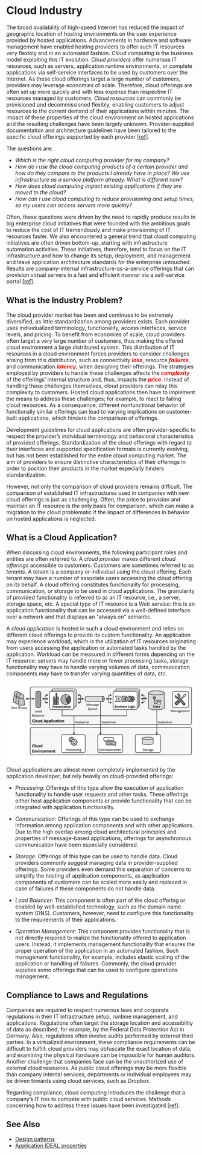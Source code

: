 # Cloud Industry

The broad availability of high-speed Internet has reduced the impact of geographic location of hosting environments on
the user experience provided by hosted applications. Advancements in hardware and software management have enabled
hosting providers to offer such IT resources very flexibly and in an automated fashion. _Cloud computing_ is the business
model exploiting this IT evolution. _Cloud providers_ offer numerous IT resources, such as servers, application runtime
environments, or complete applications via self-service interfaces to be used by customers over the Internet. As these
cloud offerings target a large number of customers, providers may leverage economies of scale. Therefore, cloud offerings
are often set up more quickly and with less expense than respective IT resources managed by customers. _Cloud resources_
can commonly be provisioned and decommissioned flexibly, enabling customers to adjust resources to the current demand
of their applications within minutes. The impact of these properties of the cloud environment on hosted applications and
the resulting challenges have been largely unknown. Provider-supplied documentation and architecture guidelines have been
tailored to the specific cloud offerings supported by each provider [[ref](https://d-nb.info/1079525432/34)].

The questions are:
* _Which is the right cloud computing provider for my company?_
* _How do I use the cloud computing products of a certain provider and how do they compare to the products I already have
  in place? We use infrastructure as a service platform already. What is different now?_
* _How does cloud computing impact existing applications if they are moved to the cloud?_
* _How can I use cloud computing to reduce provisioning and setup times, so my users can access servers more quickly?_

Often, these questions were driven by the need to rapidly produce results in big enterprise cloud initiatives that were
founded with the ambitious goals to reduce the cost of IT tremendously and make provisioning of IT resources faster.
We also encountered a general trend that cloud computing initiatives are often driven bottom-up, starting with
infrastructure automation activities. These initiatives, therefore, tend to focus on the IT infrastructure and how to
change its setup, deployment, and management and leave application architecture standards for the enterprise untouched.
Results are company-internal infrastructure-as-a-service offerings that can provision virtual servers in a fast and
efficient manner via a self-service portal [[ref](http://www.asecib.ase.ro/cc/carti/Cloud%20Computing%20Patterns%20[2014].pdf)].

## What is the Industry Problem?

The cloud provider market has been and continues to be extremely diversified, as little standardization among providers
exists. Each provider uses individualized terminology, functionality, access interfaces, service levels, and pricing.
To benefit from economies of scale, cloud providers often target a very large number of customers, thus making the
offered cloud environment a large distributed system. This distribution of IT resources in a cloud environment forces
providers to consider challenges arising from this distribution, such as connectivity <span style="color:red">***loss***</span>,
resource <span style="color:red">***failures***</span>, and communication <span style="color:red">***latency***</span>,
when designing their offerings. The strategies employed by providers to handle these challenges affects the
<span style="color:red">***complexity***</span> of the offerings’ internal structure and, thus, impacts the
<span style="color:red">***price***</span>. Instead of handling these challenges themselves, cloud providers can relay
this complexity to customers. Hosted cloud applications then have to implement the means to address these challenges;
for example, to react to failing cloud resources. As a consequence, different nonfunctional behavior of functionally
similar offerings can lead to varying implications on customer-built applications, which hinders the comparison of offerings.

Development guidelines for cloud applications are often provider-specific to respect the provider’s individual
terminology and behavioral characteristics of provided offerings. Standardization of the cloud offerings with regard to
their interfaces and supported specification formats is currently evolving, but has not been established for the entire
cloud computing market. The aim of providers to ensure distinctive characteristics of their offerings in order to
position their products in the market especially hinders standardization.

However, not only the comparison of cloud providers remains difficult. The comparison of established IT infrastructures
used in companies with new cloud offerings is just as challenging. Often, the price to provision and maintain an IT
resource is the only basis for comparison, which can make a migration to the cloud problematic if the impact of
differences in behavior on hosted applications is neglected.

## What is a Cloud Application?

When discussing cloud environments, the following participant roles and entities are often referred to. A _cloud provider_
makes different _cloud offerings_ accessible to customers. Customers are sometimes referred to as _tenants_. A tenant is a
company or individual using the cloud offering. Each tenant may have a number of associate users accessing the cloud
offering on its behalf. A cloud offering constitutes functionality for processing, communication, or storage to be used
in cloud applications. The granularity of provided functionality is referred to as an IT resource, i.e., a server,
storage space, etc. A special type of IT resource is a _Web service_: this is an application functionality that can be
accessed via a well-defined interface over a network and that displays an "always on" semantic.

A _cloud application_ is hosted in such a cloud environment and relies on different cloud offerings to provide its custom
functionality. An application may experience workload, which is the utilization of IT resources originating from users
accessing the application or automated tasks handled by the application. Workload can be measured in different forms
depending on the IT resource: servers may handle more or fewer processing tasks, storage functionality may have to
handle varying volumes of data, communication components may have to transfer varying quantities of data, etc.

![cloud application](docs/images/reference_cloud_application.png)

Cloud applications are almost never completely implemented by the application developer, but rely heavily on
cloud-provided offerings:

* _Processing_: Offerings of this type allow the execution of application functionality to handle user requests and
  other tasks. These offerings either host application components or provide functionality that can be integrated with
  application functionality.


* _Communication_: Offerings of this type can be used to exchange information among application components and with
  other applications. Due to the high overlap among cloud architectural principles and properties of message-based
  applications, offerings for asynchronous communication have been especially considered.  


* _Storage_: Offerings of this type can be used to handle data. Cloud providers commonly suggest managing data in
  provider-supplied offerings. Some providers even demand this separation of concerns to simplify the hosting of
  application components, as application components of customers can be scaled more easily and replaced in case of
  failures if these components do not handle data.


* _Load Balancer_: This component is often part of the cloud offering or enabled by well-established technology, such as
  the domain name system (DNS). Customers, however, need to configure this functionality to the requirements of their
  applications.


* _Operation Management_: This component provides functionality that is not directly required to realize the
  functionality offered to application users. Instead, it implements management functionality that ensures the proper
  operation of the application in an automated fashion. Such management functionality, for example, includes elastic
  scaling of the application or handling of failures. Commonly, the cloud provider supplies some offerings that can be
  used to configure operations management.

## Compliance to Laws and Regulations

Companies are required to respect numerous laws and corporate regulations in their IT infrastructure setup, runtime
management, and applications. Regulations often target the storage location and accessibility of data as described,
for example, by the Federal Data Protection Act in Germany. Also, regulations often involve audits performed by external
third parties. In a virtualized environment, these compliance requirements can be difficult to fulfill: cloud providers
may obfuscate the exact location of data, and examining the physical hardware can be impossible for human auditors.
Another challenge that companies face can be the unauthorized use of external cloud resources. As public cloud offerings
may be more flexible than company internal services, departments or individual employees may be driven towards using
cloud services, such as Dropbox.

Regarding compliance, cloud computing introduces the challenge that a company’s IT has to compete with public cloud
services. Methods concerning how to address these issues have been investigated
[[ref](https://dsg.tuwien.ac.at/team/ivona/papers/Cloud2010_Brandic.pdf)].

## See Also

* [Design patterns](docs/design-patterns.md)
* [Application IDEAL properties](docs/application-ideal-properties.md)
